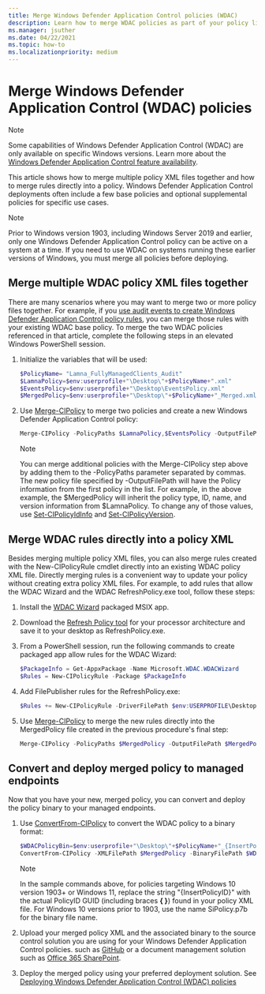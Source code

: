 ```yaml
---
title: Merge Windows Defender Application Control policies (WDAC)
description: Learn how to merge WDAC policies as part of your policy lifecycle management.
ms.manager: jsuther
ms.date: 04/22/2021
ms.topic: how-to
ms.localizationpriority: medium
---
```


# Merge Windows Defender Application Control (WDAC) policies

>[!NOTE]
>Some capabilities of Windows Defender Application Control (WDAC) are only available on specific Windows versions. Learn more about the [Windows Defender Application Control feature availability](../feature-availability.md).

This article shows how to merge multiple policy XML files together and how to merge rules directly into a policy. Windows Defender Application Control deployments often include a few base policies and optional supplemental policies for specific use cases.

> [!NOTE]
> Prior to Windows version 1903, including Windows Server 2019 and earlier, only one Windows Defender Application Control policy can be active on a system at a time. If you need to use WDAC on systems running these earlier versions of Windows, you must merge all policies before deploying.

## Merge multiple WDAC policy XML files together

There are many scenarios where you may want to merge two or more policy files together. For example, if you [use audit events to create Windows Defender Application Control policy rules](audit-appcontrol-policies.md), you can merge those rules with your existing WDAC base policy. To merge the two WDAC policies referenced in that article, complete the following steps in an elevated Windows PowerShell session.

1. Initialize the variables that will be used:

   ```powershell
   $PolicyName= "Lamna_FullyManagedClients_Audit"
   $LamnaPolicy=$env:userprofile+"\Desktop\"+$PolicyName+".xml"
   $EventsPolicy=$env:userprofile+"\Desktop\EventsPolicy.xml"
   $MergedPolicy=$env:userprofile+"\Desktop\"+$PolicyName+"_Merged.xml"
   ```

2. Use [Merge-CIPolicy](/powershell/module/configci/merge-cipolicy) to merge two policies and create a new Windows Defender Application Control policy:

   ```powershell
   Merge-CIPolicy -PolicyPaths $LamnaPolicy,$EventsPolicy -OutputFilePath $MergedPolicy
   ```

   > [!NOTE]
   > You can merge additional policies with the Merge-CIPolicy step above by adding them to the -PolicyPaths parameter separated by commas. The new policy file specified by -OutputFilePath will have the Policy information from the first policy in the list. For example, in the above example, the $MergedPolicy will inherit the policy type, ID, name, and version information from $LamnaPolicy. To change any of those values, use [Set-CIPolicyIdInfo](/powershell/module/configci/set-cipolicyidinfo) and [Set-CIPolicyVersion](/powershell/module/configci/set-cipolicyversion).

## Merge WDAC rules directly into a policy XML

Besides merging multiple policy XML files, you can also merge rules created with the New-CIPolicyRule cmdlet directly into an existing WDAC policy XML file. Directly merging rules is a convenient way to update your policy without creating extra policy XML files. For example, to add rules that allow the WDAC Wizard and the WDAC RefreshPolicy.exe tool, follow these steps:

1. Install the [WDAC Wizard](../design/appcontrol-wizard.md) packaged MSIX app.
2. Download the [Refresh Policy tool](https://aka.ms/refreshpolicy) for your processor architecture and save it to your desktop as RefreshPolicy.exe.
3. From a PowerShell session, run the following commands to create packaged app allow rules for the WDAC Wizard:

   ```powershell
   $PackageInfo = Get-AppxPackage -Name Microsoft.WDAC.WDACWizard
   $Rules = New-CIPolicyRule -Package $PackageInfo
   ```

4. Add FilePublisher rules for the RefreshPolicy.exe:

   ```powershell
   $Rules += New-CIPolicyRule -DriverFilePath $env:USERPROFILE\Desktop\RefreshPolicy.exe -Level FilePublisher
   ```

5. Use [Merge-CIPolicy](/powershell/module/configci/merge-cipolicy) to merge the new rules directly into the MergedPolicy file created in the previous procedure's final step:

   ```powershell
   Merge-CIPolicy -PolicyPaths $MergedPolicy -OutputFilePath $MergedPolicy -Rules $Rules
   ```

## Convert and deploy merged policy to managed endpoints

Now that you have your new, merged policy, you can convert and deploy the policy binary to your managed endpoints.

1. Use [ConvertFrom-CIPolicy](/powershell/module/configci/convertfrom-cipolicy) to convert the WDAC policy to a binary format:

   ```powershell
   $WDACPolicyBin=$env:userprofile+"\Desktop\"+$PolicyName+"_{InsertPolicyID}.bin"
   ConvertFrom-CIPolicy -XMLFilePath $MergedPolicy -BinaryFilePath $WDACPolicyBin
   ```

   > [!NOTE]
   > In the sample commands above, for policies targeting Windows 10 version 1903+ or Windows 11, replace the string "{InsertPolicyID}" with the actual PolicyID GUID (including braces **{ }**) found in your policy XML file. For Windows 10 versions prior to 1903, use the name SiPolicy.p7b for the binary file name.

2. Upload your merged policy XML and the associated binary to the source control solution you are using for your Windows Defender Application Control policies. such as [GitHub](https://github.com/) or a document management solution such as [Office 365 SharePoint](https://products.office.com/sharepoint/collaboration).

3. Deploy the merged policy using your preferred deployment solution. See [Deploying Windows Defender Application Control (WDAC) policies](appcontrol-deployment-guide.md)
